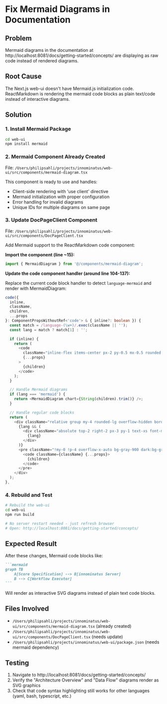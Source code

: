 # Fix Mermaid Diagrams in Documentation

## Problem
Mermaid diagrams in the documentation at http://localhost:8081/docs/getting-started/concepts/ are displaying as raw code instead of rendered diagrams.

## Root Cause
The Next.js web-ui doesn't have Mermaid.js initialization code. ReactMarkdown is rendering the mermaid code blocks as plain text/code instead of interactive diagrams.

## Solution

### 1. Install Mermaid Package
```bash
cd web-ui
npm install mermaid
```

### 2. Mermaid Component Already Created
File: `/Users/philipsahli/projects/innominatus/web-ui/src/components/mermaid-diagram.tsx`

This component is ready to use and handles:
- Client-side rendering with 'use client' directive
- Mermaid initialization with proper configuration
- Error handling for invalid diagrams
- Unique IDs for multiple diagrams on same page

### 3. Update DocPageClient Component
File: `/Users/philipsahli/projects/innominatus/web-ui/src/components/DocPageClient.tsx`

Add Mermaid support to the ReactMarkdown code component:

**Import the component (line ~15):**
```typescript
import { MermaidDiagram } from '@/components/mermaid-diagram';
```

**Update the code component handler (around line 104-137):**

Replace the current code block handler to detect `language-mermaid` and render with MermaidDiagram:

```typescript
code({
  inline,
  className,
  children,
  ...props
}: ComponentPropsWithoutRef<'code'> & { inline?: boolean }) {
  const match = /language-(\w+)/.exec(className || '');
  const lang = match ? match[1] : '';

  if (inline) {
    return (
      <code
        className="inline-flex items-center px-2 py-0.5 mx-0.5 rounded bg-indigo-50 dark:bg-indigo-950 text-indigo-700 dark:text-indigo-300 text-sm font-mono border border-indigo-200 dark:border-indigo-800 whitespace-nowrap"
        {...props}
      >
        {children}
      </code>
    );
  }

  // Handle Mermaid diagrams
  if (lang === 'mermaid') {
    return <MermaidDiagram chart={String(children).trim()} />;
  }

  // Handle regular code blocks
  return (
    <div className="relative group my-4 rounded-lg overflow-hidden border border-gray-200 dark:border-gray-700">
      {lang && (
        <div className="absolute top-2 right-2 px-3 py-1 text-xs font-medium text-gray-400 bg-gray-800 rounded z-10">
          {lang}
        </div>
      )}
      <pre className="!my-0 !p-4 overflow-x-auto bg-gray-900 dark:bg-gray-950">
        <code className={className} {...props}>
          {children}
        </code>
      </pre>
    </div>
  );
},
```

### 4. Rebuild and Test
```bash
# Rebuild the web-ui
cd web-ui
npm run build

# No server restart needed - just refresh browser
# Open: http://localhost:8081/docs/getting-started/concepts/
```

## Expected Result
After these changes, Mermaid code blocks like:

````markdown
```mermaid
graph TB
    A[Score Specification] --> B[innominatus Server]
    B --> C[Workflow Executor]
```
````

Will render as interactive SVG diagrams instead of plain text code blocks.

## Files Involved
- `/Users/philipsahli/projects/innominatus/web-ui/src/components/mermaid-diagram.tsx` (already created)
- `/Users/philipsahli/projects/innominatus/web-ui/src/components/DocPageClient.tsx` (needs update)
- `/Users/philipsahli/projects/innominatus/web-ui/package.json` (needs mermaid dependency)

## Testing
1. Navigate to http://localhost:8081/docs/getting-started/concepts/
2. Verify the "Architecture Overview" and "Data Flow" diagrams render as SVG graphics
3. Check that code syntax highlighting still works for other languages (yaml, bash, typescript, etc.)

